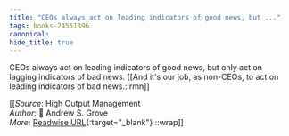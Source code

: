 ```yaml
---
title: "CEOs always act on leading indicators of good news, but ..."
tags: books-24551396
canonical: 
hide_title: true
---
```


CEOs always act on leading indicators of good news, but only act on lagging indicators of bad news.
[[And it's our job, as non-CEOs, to act on leading indicators of bad news.::rmn]]


[[_Source_: High Output Management<br>
_Author_: 📕 Andrew S. Grove<br>
_More_: [Readwise URL](https://readwise.io/open/478843069){:target="_blank"}
::wrap]]
